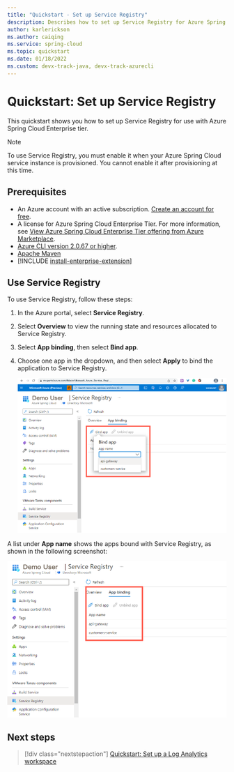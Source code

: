 ```yaml
---
title: "Quickstart - Set up Service Registry"
description: Describes how to set up Service Registry for Azure Spring Cloud Enterprise tier.
author: karlerickson
ms.author: caiqing
ms.service: spring-cloud
ms.topic: quickstart
ms.date: 01/18/2022
ms.custom: devx-track-java, devx-track-azurecli
---
```


# Quickstart: Set up Service Registry

This quickstart shows you how to set up Service Registry for use with Azure Spring Cloud Enterprise tier.

> [!NOTE]
> To use Service Registry, you must enable it when your Azure Spring Cloud service instance is provisioned. You cannot enable it after provisioning at this time.

## Prerequisites

- An Azure account with an active subscription. [Create an account for free](https://azure.microsoft.com/free/?WT.mc_id=A261C142F).
- A license for Azure Spring Cloud Enterprise Tier. For more information, see [View Azure Spring Cloud Enterprise Tier offering from Azure Marketplace](./how-to-enterprise-marketplace-offer.md).
- [Azure CLI version 2.0.67 or higher](/cli/azure/install-azure-cli).
- [Apache Maven](https://maven.apache.org/download.cgi)
- [!INCLUDE [install-enterprise-extension](includes/install-enterprise-extension.md)]

## Use Service Registry

To use Service Registry, follow these steps:

1. In the Azure portal, select **Service Registry**.
1. Select **Overview** to view the running state and resources allocated to Service Registry.
1. Select **App binding**, then select **Bind app**.
1. Choose one app in the dropdown, and then select **Apply** to bind the application to Service Registry.

   ![Service Registry bind an app dropdown](./media/enterprise/getting-started-enterprise/service-reg-app-bind-dropdown.png)

A list under **App name** shows the apps bound with Service Registry, as shown in the following screenshot:

![Bound Service Registry application list example](./media/enterprise/getting-started-enterprise/service-reg-app-bind.png)

## Next steps

> [!div class="nextstepaction"]
> [Quickstart: Set up a Log Analytics workspace](quickstart-setup-log-analytics.md)
